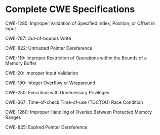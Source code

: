 

# Complete CWE Specifications

CWE-1285: Improper Validation of Specified Index, Position, or Offset in Input

CWE-787: Out-of-bounds Write

CWE-822: Untrusted Pointer Dereference

CWE-119: Improper Restriction of Operations within the Bounds of a Memory Buffer

CWE-20: Improper Input Validation

CWE-190: Integer Overflow or Wraparound

CWE-250: Execution with Unnecessary Privileges

CWE-367: Time-of-check Time-of-use (TOCTOU) Race Condition

CWE-1260: Improper Handling of Overlap Between Protected Memory Ranges

CWE-825: Expired Pointer Dereference